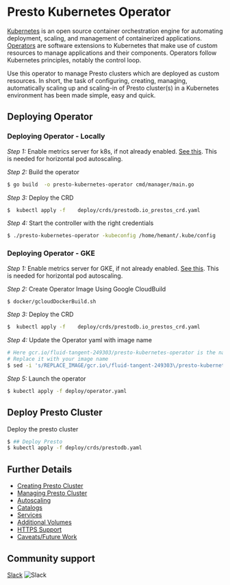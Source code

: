 # Presto Kubernetes Operator

[Kubernetes](https://kubernetes.io/docs/home/) is an open source container orchestration engine for automating deployment, scaling, and management of containerized applications. [Operators](https://kubernetes.io/docs/concepts/extend-kubernetes/operator/) are software extensions to Kubernetes that make use of custom resources to manage applications and their components. Operators follow Kubernetes principles, notably the control loop.

Use this operator to manage Presto clusters which are deployed as custom resources. In short, the task of configuring, creating, managing, automatically scaling up and scaling-in of Presto cluster(s) in a Kubernetes environment has been made simple, easy and quick.

## Deploying Operator

### Deploying Operator - Locally
*Step 1:* Enable metrics server for k8s, if not already enabled. [See this](https://github.com/kubernetes-sigs/metrics-server). This is needed for horizontal pod autoscaling.

*Step 2:* Build the operator 
```bash
$ go build  -o presto-kubernetes-operator cmd/manager/main.go 
```

*Step 3:* Deploy the CRD
```bash
$  kubectl apply -f    deploy/crds/prestodb.io_prestos_crd.yaml
```

*Step 4:* Start the controller with the right credentials
```bash
$ ./presto-kubernetes-operator -kubeconfig /home/hemant/.kube/config
```

### Deploying Operator - GKE

*Step 1:* Enable metrics server for GKE, if not already enabled. [See this](https://github.com/kubernetes-sigs/metrics-server). This is needed for horizontal pod autoscaling.

*Step 2:* Create Operator Image Using Google CloudBuild
```bash
$ docker/gcloudDockerBuild.sh
```
*Step 3:* Deploy the CRD
```bash
$  kubectl apply -f    deploy/crds/prestodb.io_prestos_crd.yaml
```
*Step 4:* Update the Operator yaml with image name 
```bash
# Here gcr.io/fluid-tangent-249303/presto-kubernetes-operator is the name of image. 
# Replace it with your image name
$ sed -i 's/REPLACE_IMAGE/gcr.io\/fluid-tangent-249303\/presto-kubernetes-operator/g' deploy/operator.yaml
```

*Step 5:* Launch the operator
```bash
$ kubectl apply -f deploy/operator.yaml
```  
 
## Deploy Presto Cluster

Deploy the presto cluster
```bash
$ ## Deploy Presto
$ kubectl apply -f deploy/crds/prestodb.yaml  
```

## Further Details 

- [Creating Presto Cluster](docs/prestoresource.md)
- [Managing Presto Cluster](docs/status.md)
- [Autoscaling](docs/autoscaling.md)
- [Catalogs](docs/catalog.md)
- [Services](docs/service.md)
- [Additional Volumes](docs/additionalvolumes.md)
- [HTTPS Support](docs/https.md)
- [Caveats/Future Work](docs/caveats.md)

## Community support

[Slack](https://join.slack.com/t/prestodb/shared_invite/enQtNTQ3NjU2MTYyNDA2LTYyOTg3MzUyMWE1YTI3Njc5YjgxZjNiYTgxODAzYjI5YWMwYWE0MTZjYWFhNGMwNjczYjI3N2JhM2ExMGJlMWM) ![Slack](http://i.imgur.com/h3sc6GM.png)

